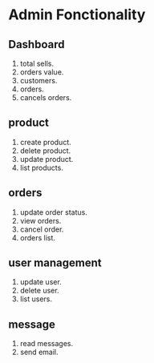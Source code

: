 # Admin Fonctionality 
## Dashboard
1. total sells.
2. orders value.
3. customers.
4. orders.
5. cancels orders.

## product 
1. create product.
2. delete product. 
3. update product.
4. list products.


## orders
1. update order status.
2. view orders.
3. cancel order.
4. orders list.

## user management 
1. update user.
2. delete user.
3. list users.

## message 
1. read messages.
2. send email.







